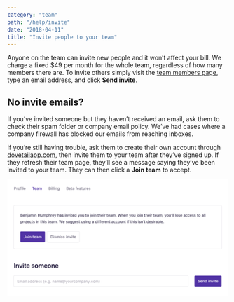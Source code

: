 ```yaml
---
category: "team"
path: "/help/invite"
date: "2018-04-11"
title: "Invite people to your team"
---
```


Anyone on the team can invite new people and it won’t affect your bill. We charge a fixed $49 per month for the whole team, regardless of how many members there are. To invite others simply visit the [team members page](/team/members), type an email address, and click **Send invite**.

## No invite emails?

If you’ve invited someone but they haven’t received an email, ask them to check their spam folder or company email policy. We’ve had cases where a company firewall has blocked our emails from reaching inboxes.

If you’re still having trouble, ask them to create their own account through [dovetailapp.com](https://dovetailapp.com), then invite them to your team after they’ve signed up. If they refresh their team page, they’ll see a message saying they’ve been invited to your team. They can then click a **Join team** to accept.

![Join team message](./team.png)
